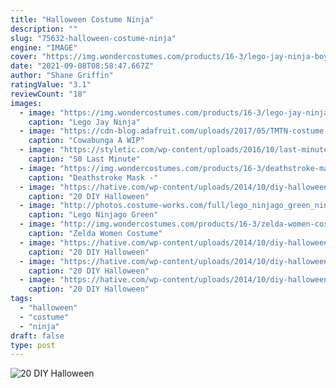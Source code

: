 ```yaml
---
title: "Halloween Costume Ninja"
description: ""
slug: "75632-halloween-costume-ninja"
engine: "IMAGE"
cover: "https://img.wondercostumes.com/products/16-3/lego-jay-ninja-boys-costume.jpg"
date: "2021-09-08T08:58:47.667Z"
author: "Shane Griffin"
ratingValue: "3.1"
reviewCount: "18"
images:
  - image: "https://img.wondercostumes.com/products/16-3/lego-jay-ninja-boys-costume.jpg"
    caption: "Lego Jay Ninja"
  - image: "https://cdn-blog.adafruit.com/uploads/2017/05/TMTN-costume.jpg"
    caption: "Cowabunga A WIP"
  - image: "https://styletic.com/wp-content/uploads/2016/10/last-minute-halloween-costumes/21-last-minute-halloween-costume-ideas-2.jpg"
    caption: "50 Last Minute"
  - image: "https://img.wondercostumes.com/products/16-3/deathstroke-mask.jpg"
    caption: "Deathstroke Mask -"
  - image: "https://hative.com/wp-content/uploads/2014/10/diy-halloween-mask-crafts/20-paperbag-mask.jpg"
    caption: "20 DIY Halloween"
  - image: "http://photos.costume-works.com/full/lego_ninjago_green_ninja3.jpg"
    caption: "Lego Ninjago Green"
  - image: "http://img.wondercostumes.com/products/16-3/zelda-women-costume.jpg"
    caption: "Zelda Women Costume"
  - image: "https://hative.com/wp-content/uploads/2014/10/diy-halloween-mask-crafts/6-alice-in-won-der-land-mask.jpg"
    caption: "20 DIY Halloween"
  - image: "https://hative.com/wp-content/uploads/2014/10/diy-halloween-mask-crafts/3-3d-geometrical-masks.jpg"
    caption: "20 DIY Halloween"
  - image: "https://hative.com/wp-content/uploads/2014/10/diy-halloween-mask-crafts/18-monster-storytime-craft.jpg"
    caption: "20 DIY Halloween"
tags:
  - "halloween"
  - "costume"
  - "ninja"
draft: false
type: post
---
```



![20 DIY Halloween](https://hative.com/wp-content/uploads/2014/10/diy-halloween-mask-crafts/3-3d-geometrical-masks.jpg "20 DIY Halloween")


<!--inArticleAds-->

<!--galleryOne-->


<!--inArticleAds-->

<!--galleryTwo-->


<!--galleryThree-->

